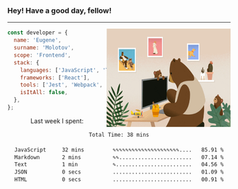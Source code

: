 ### Hey! Have a good day, fellow!
---
<img align='right' alt='GIF' vertical-align='center' src='./src/giphy.gif' width='280px' height='222px'/>

```javascript
const developer = {
  name: 'Eugene',
  surname: 'Molotov',
  scope: 'Frontend',
  stack: {
    languages: ['JavaScript', 'TypeScript'],
    frameworks: ['React'],
    tools: ['Jest', 'Webpack', 'Sass'],
    isItAll: false,
  },
};
```
<p align="center">
  Last week I spent:
</p>
<div align="center">
<!--START_SECTION:waka-->

```txt
Total Time: 38 mins

JavaScript     32 mins         ✎✎✎✎✎✎✎✎✎✎✎✎✎✎✎✎✎✎✎✎✎....   85.91 %
Markdown       2 mins          ✎✎.......................   07.14 %
Text           1 min           ✎........................   04.56 %
JSON           0 secs          .........................   01.09 %
HTML           0 secs          .........................   00.91 %
```

<!--END_SECTION:waka-->


